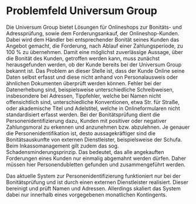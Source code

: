 # Problemfeld Universum Group

Die Universum Group bietet Lösungen für Onlineshops zur Bonitäts- und
Adressprüfung, sowie dem Forderungsankauf, der Onlineshop-Kunden. Dabei wird dem
Händler bei entsprechender Bonität seines Kunden das Angebot gemacht, die
Forderung, nach Ablauf einer Zahlungsperiode, zu 100 % zu übernehmen. Damit eine
möglichst zuverlässige Aussage, über die Bonität des Kunden, getroffen werden
kann, muss zunächst herausgefunden werden, ob der Kunde bereits bei der
Universum Group bekannt ist. Das Problem an dieser Stelle ist, dass der Kunde
Online seine Daten selbst erfasst und diese nicht anhand von Personalausweis
oder ähnlichen Dokumenten überprüft werden können. Fehler bei der Datenerhebung
sind, beispielsweise unterschiedliche Schreibweisen, insbesondere bei Adressen,
Tippfehler, welche bei Namen nicht offensichtlich sind, unterschiedliche
Konventionen, etwa Str. für Straße, oder akademische Titel und Adelstitel,
welche in Onlineformularen nicht standardisiert erfasst werden. Bei der
Bonitätsprüfung dient die Personenidentifizierung dazu, Kunden mit positiver
oder negativer Zahlungsmoral zu erkennen und anzunehmen bzw. abzulehnen. Je
genauer die Personenidentifikation ist, desto aussagekräftiger sind die
Bonitätsauskunfte von externen Dienstleister, beispielsweise der Schufa. Beim
Inkassomanagement gilt zudem das sog. Schadensminderungsprinzip. Das bedeutet,
das alle angekauften Forderungen eines Kunden nur einmalig abgemahnt werden
dürfen. Daher müssen hier Personendubletten gefunden und zusammengeführt werden.

Das aktuelle System zur Personenidentifizierung funktioniert nur bei der
Bonitätsprüfung und ist durch einen externen Dienstleister realisiert. Dieser
bereinigt und prüft Namen und Adressen. Allerdings skaliert das System dabei nur
innerhalb eines vorgegebenen monatlichen Kontingents.

